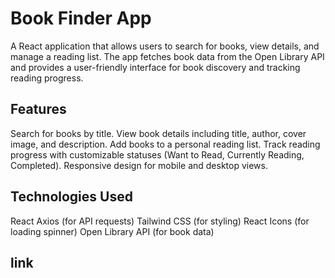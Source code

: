 # Book Finder App
A React application that allows users to search for books, view details, and manage a reading list. The app fetches book data from the Open Library API and provides a user-friendly interface for book discovery and tracking reading progress.

## Features
Search for books by title.
View book details including title, author, cover image, and description.
Add books to a personal reading list.
Track reading progress with customizable statuses (Want to Read, Currently Reading, Completed).
Responsive design for mobile and desktop views.
## Technologies Used
React
Axios (for API requests)
Tailwind CSS (for styling)
React Icons (for loading spinner)
Open Library API (for book data)
## link
